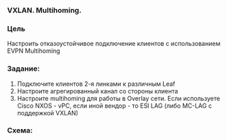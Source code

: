 ### VXLAN. Multihoming.

### Цель

Настроить отказоустойчивое подключение клиентов с использованием EVPN Multihoming

### Задание: 

1. Подключите клиентов 2-я линками к различным Leaf
2. Настроите агрегированный канал со стороны клиента
3. Настроите multihoming для работы в Overlay сети. Если используете Cisco NXOS - vPC, если иной вендор - то ESI LAG (либо MC-LAG с поддержкой VXLAN)

### Схема:








